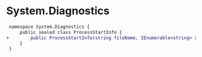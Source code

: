 # System.Diagnostics

``` diff
 namespace System.Diagnostics {
     public sealed class ProcessStartInfo {
+        public ProcessStartInfo(string fileName, IEnumerable<string> arguments);
     }
 }
```
